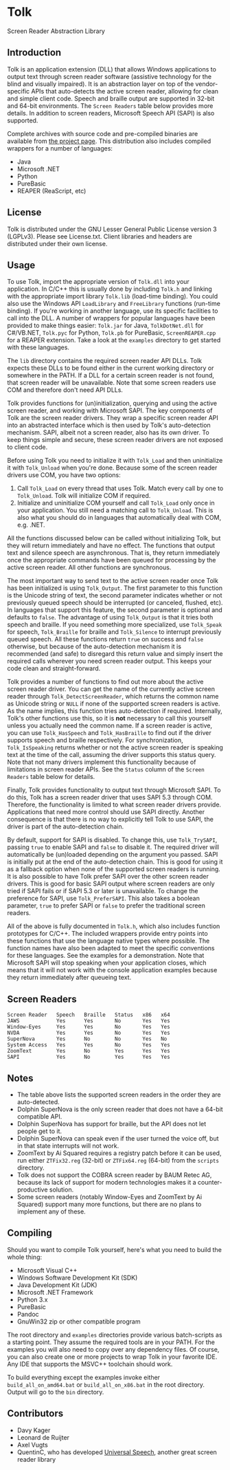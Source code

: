 Tolk
====

Screen Reader Abstraction Library


Introduction
------------

Tolk is an application extension (DLL) that allows Windows applications to output text through screen reader software (assistive technology for the blind and visually impaired).  It is an abstraction layer on top of the vendor-specific APIs that auto-detects the active screen reader, allowing for clean and simple client code.  Speech and braille output are supported in 32-bit and 64-bit environments.  The `Screen Readers` table below provides more details.  In addition to screen readers, Microsoft Speech API (SAPI) is also supported.

Complete archives with source code and pre-compiled binaries are available from [the project page](http://davykager.com/projects/tolk/).  This distribution also includes compiled wrappers for a number of languages:

*   Java
*   Microsoft .NET
*   Python
*   PureBasic
*   REAPER (ReaScript, etc)


License
-------

Tolk is distributed under the GNU Lesser General Public License version 3 (LGPLv3).  Please see License.txt.
Client libraries and headers are distributed under their own license.


Usage
-----

To use Tolk, import the appropriate version of `Tolk.dll` into your application.  In C/C++ this is usually done by including `Tolk.h` and linking with the appropriate import library `Tolk.lib` (load-time binding).  You could also use the Windows API `LoadLibrary` and `FreeLibrary` functions (run-time binding).  If you're working in another language, use its specific facilities to call into the DLL.  A number of wrappers for popular languages have been provided to make things easier: `Tolk.jar` for Java, `TolkDotNet.dll` for C#/VB.NET, `Tolk.pyc` for Python, `Tolk.pb` for PureBasic, `ScreenREAPER.cpp` for a REAPER extension.  Take a look at the `examples` directory to get started with these languages.

The `lib` directory contains the required screen reader API DLLs.  Tolk expects these DLLs to be found either in the current working directory or somewhere in the PATH.  If a DLL for a certain screen reader is not found, that screen reader will be unavailable.  Note that some screen readers use COM and therefore don't need API DLLs.

Tolk provides functions for (un)initialization, querying and using the active screen reader, and working with Microsoft SAPI.  The key components of Tolk are the screen reader drivers.  They wrap a specific screen reader API into an abstracted interface which is then used by Tolk's auto-detection mechanism.  SAPI, albeit not a screen reader, also has its own driver.  To keep things simple and secure, these screen reader drivers are not exposed to client code.

Before using Tolk you need to initialize it with `Tolk_Load` and then uninitialize it with `Tolk_Unload` when you're done.  Because some of the screen reader drivers use COM, you have two options:

1.  Call `Tolk_Load` on every thread that uses Tolk.  Match every call by one to `Tolk_Unload`.  Tolk will initialize COM if required.
2.  Initialize and uninitialize COM yourself and call `Tolk_Load` only once in your application.  You still need a matching call to `Tolk_Unload`.  This is also what you should do in languages that automatically deal with COM, e.g. .NET.

All the functions discussed below can be called without initializing Tolk, but they will return immediately and have no effect.  The functions that output text and silence speech are asynchronous.  That is, they return immediately once the appropriate commands have been queued for processing by the active screen reader.  All other functions are synchronous.

The most important way to send text to the active screen reader once Tolk has been initialized is using `Tolk_Output`.  The first parameter to this function is the Unicode string of text, the second parameter indicates whether or not previously queued speech should be interrupted (or canceled, flushed, etc).  In languages that support this feature, the second parameter is optional and defaults to `false`.  The advantage of using `Tolk_Output` is that it tries both speech and braille.  If you need something more specialized, use `Tolk_Speak` for speech, `Tolk_Braille` for braille and `Tolk_Silence` to interrupt previously queued speech.  All these functions return `true` on success and `false` otherwise, but because of the auto-detection mechanism it is recommended (and safe) to disregard this return value and simply insert the required calls wherever you need screen reader output.  This keeps your code clean and straight-forward.

Tolk provides a number of functions to find out more about the active screen reader driver.  You can get the name of the currently active screen reader through `Tolk_DetectScreenReader`, which returns the common name as Unicode string or `NULL` if none of the supported screen readers is active.  As the name implies, this function tries auto-detection if required.  Internally, Tolk's other functions use this, so it is **not** necessary to call this yourself unless you actually need the common name.  If a screen reader is active, you can use `Tolk_HasSpeech` and `Tolk_HasBraille` to find out if the driver supports speech and braille respectively.  For synchronization, `Tolk_IsSpeaking` returns whether or not the active screen reader is speaking text at the time of the call, assuming the driver supports this status query.  Note that not many drivers implement this functionality because of limitations in screen reader APIs.  See the `Status` column of the `Screen Readers` table below for details.

Finally, Tolk provides functionality to output text through Microsoft SAPI.  To do this, Tolk has a screen reader driver that uses SAPI 5.3 through COM.  Therefore, the functionality is limited to what screen reader drivers provide.  Applications that need more control should use SAPI directly.  Another consequence is that there is no way to explicitly tell Tolk to use SAPI, the driver is part of the auto-detection chain.

By default, support for SAPI is disabled.  To change this, use `Tolk_TrySAPI`, passing `true` to enable SAPI and `false` to disable it.  The required driver will automatically be (un)loaded depending on the argument you passed.  SAPI is initially put at the end of the auto-detection chain.  This is good for using it as a fallback option when none of the supported screen readers is running.  It is also possible to have Tolk prefer SAPI over the other screen reader drivers.  This is good for basic SAPI output where screen readers are only tried if SAPI fails or if SAPI 5.3 or later is unavailable.  To change the preference for SAPI, use `Tolk_PreferSAPI`.  This also takes a boolean parameter, `true` to prefer SAPI or `false` to prefer the traditional screen readers.

All of the above is fully documented in `Tolk.h`, which also includes function prototypes for C/C++.  The included wrappers provide entry points into these functions that use the language native types where possible.  The function names have also been adapted to meet the specific conventions for these languages.  See the examples for a demonstration.  Note that Microsoft SAPI will stop speaking when your application closes, which means that it will not work with the console application examples because they return immediately after queueing text.


Screen Readers
--------------

    Screen Reader   Speech   Braille   Status   x86   x64
    JAWS            Yes      Yes       No       Yes   Yes
    Window-Eyes     Yes      Yes       No       Yes   Yes
    NVDA            Yes      Yes       No       Yes   Yes
    SuperNova       Yes      No        No       Yes   No
    System Access   Yes      Yes       No       Yes   Yes
    ZoomText        Yes      No        Yes      Yes   Yes
    SAPI            Yes      No        Yes      Yes   Yes


Notes
-----

*   The table above lists the supported screen readers in the order they are auto-detected.
*   Dolphin SuperNova is the only screen reader that does not have a 64-bit compatible API.
*   Dolphin SuperNova has support for braille, but the API does not let people get to it.
*   Dolphin SuperNova can speak even if the user turned the voice off, but in that state interrupts will not work.
*   ZoomText by Ai Squared requires a registry patch before it can be used, run either `ZTFix32.reg` (32-bit) or `ZTFix64.reg` (64-bit) from the `scripts` directory.
*   Tolk does not support the COBRA screen reader by BAUM Retec AG, because its lack of support for modern technologies makes it a counter-productive solution.
*   Some screen readers (notably Window-Eyes and ZoomText by Ai Squared) support many more functions, but there are no plans to implement any of these.


Compiling
---------

Should you want to compile Tolk yourself, here's what you need to build the whole thing:

*   Microsoft Visual C++
*   Windows Software Development Kit (SDK)
*   Java Development Kit (JDK)
*   Microsoft .NET Framework
*   Python 3.x
*   PureBasic
*   Pandoc
*   GnuWin32 zip or other compatible program

The root directory and `examples` directories provide various batch-scripts as a starting point.  They assume the required tools are in your PATH.  For the examples you will also need to copy over any dependency files.  Of course, you can also create one or more projects to wrap Tolk in your favorite IDE.  Any IDE that supports the MSVC++ toolchain should work.

To build everything except the examples invoke either `build_all_on_amd64.bat` or `build_all_on_x86.bat` in the root directory.  Output will go to the `bin` directory.


Contributors
------------

*   Davy Kager
*   Leonard de Ruijter
*   Axel Vugts
*   QuentinC, who has developed [Universal Speech](https://github.com/QuentinC-Github/UniversalSpeech), another great screen reader library